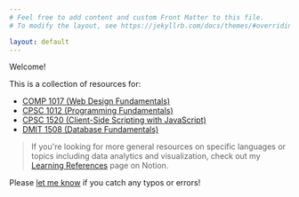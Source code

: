 ```yaml
---
# Feel free to add content and custom Front Matter to this file.
# To modify the layout, see https://jekyllrb.com/docs/themes/#overriding-theme-defaults

layout: default
---
```

Welcome!

This is a collection of resources for:
- [COMP 1017 (Web Design Fundamentals)](./comp1017)
- [CPSC 1012 (Programming Fundamentals)](./cpsc1012)
- [CPSC 1520 (Client-Side Scripting with JavaScript)](./cpsc1520)
- [DMIT 1508 (Database Fundamentals)](./dmit1508)

> If you're looking for more general resources on specific languages or topics including data analytics and visualization, check out my [Learning References](https://mxmarsh.notion.site/Learning-References-7deb3079d68e4ff3ad1af120ef20e13c) page on Notion.

Please [let me know](mailto:dmarsh@nait.ca) if you catch any typos or errors!
